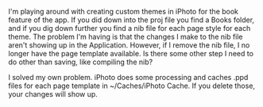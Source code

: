 I'm playing around with creating custom themes in iPhoto for the book feature of the app.  If you did down into the proj file you find a Books folder, and if you dig down further you find a nib file for each page style for each theme.  The problem I'm having is that the changes I make to the nib file aren't showing up in the Application.  However, if I remove the nib file, I no longer have the page template available.  Is there some other step I need to do other than saving, like compiling the nib?  

I solved my own problem.  iPhoto does some processing and caches .ppd files for each page template in     ~/Caches/iPhoto Cache.  If you delete those, your changes will show up.
